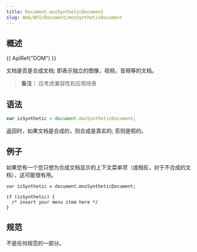 ```yaml
---
title: Document.mozSyntheticDocument
slug: Web/API/Document/mozSyntheticDocument
---
```

## 概述

{{ ApiRef("DOM") }}

文档是否是合成文档; 即表示独立的图像，视频，音频等的文档。

> **备注：** 应考虑兼容性和应用场景

## 语法

```js
var isSynthetic = document.mozSyntheticDocument;
```

返回时，如果文档是合成的，则合成是真实的; 否则是假的。

## 例子

如果您有一个您只想为合成文档显示的上下文菜单项（或相反，对于不合成的文档），这可能很有用。

```
var isSynthetic = document.mozSyntheticDocument;

if (isSynthetic) {
  /* insert your menu item here */
}
```

## 规范

不是任何规范的一部分。

